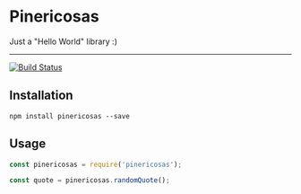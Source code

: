 # Pinericosas

Just a "Hello World" library :)

---

[![Build Status](https://travis-ci.org/muZk/pinericosas.svg?branch=master)](https://travis-ci.org/muZk/pinericosas)

## Installation

    npm install pinericosas --save

## Usage

```javascript
const pinericosas = require('pinericosas');

const quote = pinericosas.randomQuote();
```
